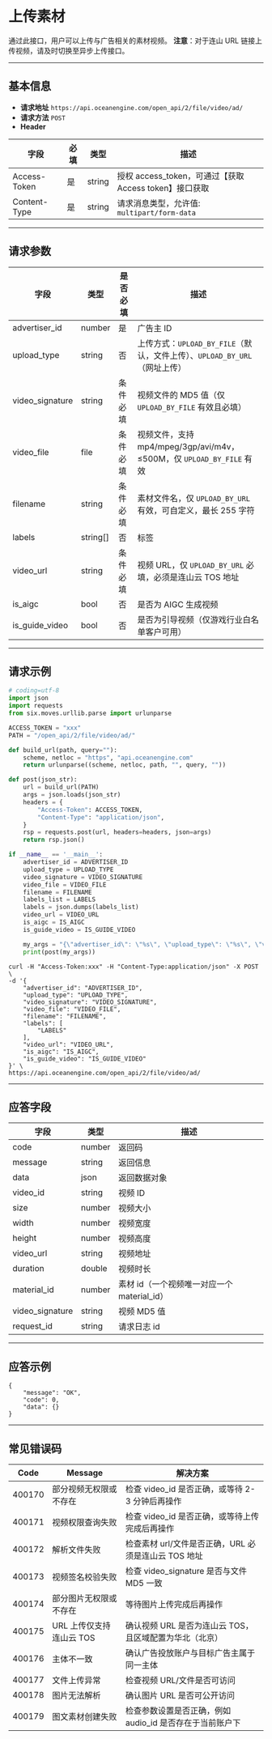 # 上传素材

通过此接口，用户可以上传与广告相关的素材视频。
 **注意**：对于连山 URL 链接上传视频，请及时切换至异步上传接口。

------

## 基本信息

- **请求地址**
   `https://api.oceanengine.com/open_api/2/file/video/ad/`
- **请求方法**
   `POST`
- **Header**

| 字段         | 必填 | 类型   | 描述                                                  |
| ------------ | ---- | ------ | ----------------------------------------------------- |
| Access-Token | 是   | string | 授权 access_token，可通过【获取Access token】接口获取 |
| Content-Type | 是   | string | 请求消息类型，允许值: `multipart/form-data`           |

------

## 请求参数

| 字段            | 类型     | 是否必填 | 描述                                                         |
| --------------- | -------- | -------- | ------------------------------------------------------------ |
| advertiser_id   | number   | 是       | 广告主 ID                                                    |
| upload_type     | string   | 否       | 上传方式：`UPLOAD_BY_FILE`（默认，文件上传）、`UPLOAD_BY_URL`（网址上传） |
| video_signature | string   | 条件必填 | 视频文件的 MD5 值（仅 `UPLOAD_BY_FILE` 有效且必填）          |
| video_file      | file     | 条件必填 | 视频文件，支持 mp4/mpeg/3gp/avi/m4v，≤500M，仅 `UPLOAD_BY_FILE` 有效 |
| filename        | string   | 条件必填 | 素材文件名，仅 `UPLOAD_BY_URL` 有效，可自定义，最长 255 字符 |
| labels          | string[] | 否       | 标签                                                         |
| video_url       | string   | 条件必填 | 视频 URL，仅 `UPLOAD_BY_URL` 必填，必须是连山云 TOS 地址     |
| is_aigc         | bool     | 否       | 是否为 AIGC 生成视频                                         |
| is_guide_video  | bool     | 否       | 是否为引导视频（仅游戏行业白名单客户可用）                   |

------

## 请求示例

```python
# coding=utf-8
import json
import requests
from six.moves.urllib.parse import urlunparse

ACCESS_TOKEN = "xxx"
PATH = "/open_api/2/file/video/ad/"

def build_url(path, query=""):
    scheme, netloc = "https", "api.oceanengine.com"
    return urlunparse((scheme, netloc, path, "", query, ""))

def post(json_str):
    url = build_url(PATH)
    args = json.loads(json_str)
    headers = {
        "Access-Token": ACCESS_TOKEN,
        "Content-Type": "application/json",
    }
    rsp = requests.post(url, headers=headers, json=args)
    return rsp.json()

if __name__ == '__main__':
    advertiser_id = ADVERTISER_ID
    upload_type = UPLOAD_TYPE
    video_signature = VIDEO_SIGNATURE
    video_file = VIDEO_FILE
    filename = FILENAME
    labels_list = LABELS
    labels = json.dumps(labels_list)
    video_url = VIDEO_URL
    is_aigc = IS_AIGC
    is_guide_video = IS_GUIDE_VIDEO

    my_args = "{\"advertiser_id\": \"%s\", \"upload_type\": \"%s\", \"video_signature\": \"%s\", \"video_file\": \"%s\", \"filename\": \"%s\", \"labels\": %s, \"video_url\": \"%s\", \"is_aigc\": \"%s\", \"is_guide_video\": \"%s\"}" % (advertiser_id, upload_type, video_signature, video_file, filename, labels, video_url, is_aigc, is_guide_video)
    print(post(my_args))
```

```curl
curl -H "Access-Token:xxx" -H "Content-Type:application/json" -X POST \
-d '{
    "advertiser_id": "ADVERTISER_ID",
    "upload_type": "UPLOAD_TYPE",
    "video_signature": "VIDEO_SIGNATURE",
    "video_file": "VIDEO_FILE",
    "filename": "FILENAME",
    "labels": [
        "LABELS"
    ],
    "video_url": "VIDEO_URL",
    "is_aigc": "IS_AIGC",
    "is_guide_video": "IS_GUIDE_VIDEO"
}' \
https://api.oceanengine.com/open_api/2/file/video/ad/
```



------



## 应答字段

| 字段            | 类型   | 描述                                        |
| --------------- | ------ | ------------------------------------------- |
| code            | number | 返回码                                      |
| message         | string | 返回信息                                    |
| data            | json   | 返回数据对象                                |
| video_id        | string | 视频 ID                                     |
| size            | number | 视频大小                                    |
| width           | number | 视频宽度                                    |
| height          | number | 视频高度                                    |
| video_url       | string | 视频地址                                    |
| duration        | double | 视频时长                                    |
| material_id     | number | 素材 id（一个视频唯一对应一个 material_id） |
| video_signature | string | 视频 MD5 值                                 |
| request_id      | string | 请求日志 id                                 |

------

## 应答示例

```
{
    "message": "OK",
    "code": 0,
    "data": {}
}
```

------

## 常见错误码

| Code   | Message                  | 解决方案                                                 |
| ------ | ------------------------ | -------------------------------------------------------- |
| 400170 | 部分视频无权限或不存在   | 检查 video_id 是否正确，或等待 2-3 分钟后再操作          |
| 400171 | 视频权限查询失败         | 检查 video_id 是否正确，或等待上传完成后再操作           |
| 400172 | 解析文件失败             | 检查素材 url/文件是否正确，URL 必须是连山云 TOS 地址     |
| 400173 | 视频签名校验失败         | 检查 video_signature 是否与文件 MD5 一致                 |
| 400174 | 部分图片无权限或不存在   | 等待图片上传完成后再操作                                 |
| 400175 | URL 上传仅支持连山云 TOS | 确认视频 URL 是否为连山云 TOS，且区域配置为华北（北京）  |
| 400176 | 主体不一致               | 确认广告投放账户与目标广告主属于同一主体                 |
| 400177 | 文件上传异常             | 检查视频 URL/文件是否可访问                              |
| 400178 | 图片无法解析             | 确认图片 URL 是否可公开访问                              |
| 400179 | 图文素材创建失败         | 检查参数设置是否正确，例如 audio_id 是否存在于当前账户下 |